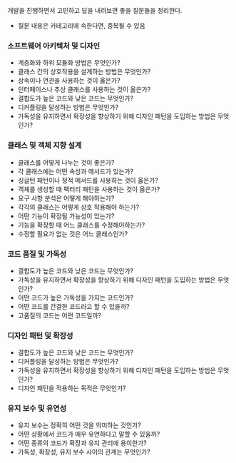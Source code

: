 개발을 진행하면서 고민하고 답을 내려보면 좋을 질문들을 정리한다.

- 질문 내용은 카테고리에 속한다면, 중복될 수 있음

### 소프트웨어 아키텍처 및 디자인

- 계층화와 하위 모듈화 방법은 무엇인가?
- 클래스 간의 상호작용을 설계하는 방법은 무엇인가?
- 상속이나 연관을 사용하는 것이 옳은가?
- 인터페이스나 추상 클래스를 사용하는 것이 옳은가?
- 결합도가 높은 코드와 낮은 코드는 무엇인가?
- 디커플링을 달성하는 방법은 무엇인가?
- 가독성을 유지하면서 확장성을 향상하기 위해 디자인 패턴을 도입하는 방법은 무엇인가?

### 클래스 및 객체 지향 설계

- 클래스를 어떻게 나누는 것이 좋은가?
- 각 클래스에는 어떤 속성과 메서드가 있는가?
- 싱글턴 패턴이나 정적 메서드를 사용하는 것이 옳은가?
- 객체를 생성할 때 팩터리 패턴을 사용하는 것이 옳은가?
- 요구 사항 분석은 어떻게 해야하는가?
- 각각의 클래스는 어떻게 상호 작용해야 하는가?
- 어떤 기능이 확장될 가능성이 있는가?
- 기능을 확장할 때 어느 클래스를 수정해야하는가?
- 수정할 필요가 없는 것은 어느 클래스인가?

### 코드 품질 및 가독성

- 결합도가 높은 코드와 낮은 코드는 무엇인가?
- 가독성을 유지하면서 확장성을 향상하기 위해 디자인 패턴을 도입하는 방법은 무엇인가?
- 어떤 코드가 높은 가독성을 가지는 코드인가?
- 어떤 코드를 간결한 코드라고 할 수 있을까?
- 고품질의 코드는 어떤 코드일까?

### 디자인 패턴 및 확장성

- 결합도가 높은 코드와 낮은 코드는 무엇인가?
- 디커플링을 달성하는 방법은 무엇인가?
- 가독성을 유지하면서 확장성을 향상하기 위해 디자인 패턴을 도입하는 방법은 무엇인가?
- 디자인 패턴을 적용하는 목적은 무엇인가?

### 유지 보수 및 유연성

- 유지 보수는 정확히 어떤 것을 의미하는 것인가?
- 어떤 상황에서 코드가 매우 유연하다고 말할 수 있을까?
- 어떤 종류의 코드가 확장과 유지 관리에 용이한가?
- 가독성, 확장성, 유지 보수 사이의 관계는 무엇인가?
